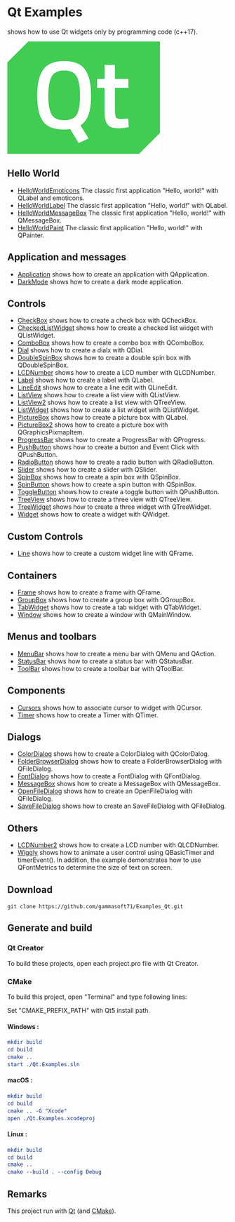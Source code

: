 
# Qt Examples

shows how to use Qt widgets only by programming code (c++17).

[![qt](docs/Pictures/qt_header.png)](https://gammasoft71.wixsite.com/gammasoft/qt)

## Hello World

* [HelloWorldEmoticons](Qt.Widgets/HelloWorlds/HelloWorldEmoticons) The classic first application "Hello, world!" with QLabel and emoticons.
* [HelloWorldLabel](Qt.Widgets/HelloWorlds/HelloWorldLabel) The classic first application "Hello, world!" with QLabel.
* [HelloWorldMessageBox](Qt.Widgets/HelloWorlds/HelloWorldMessageBox) The classic first application "Hello, world!" with QMessageBox.
* [HelloWorldPaint](Qt.Widgets/HelloWorlds/HelloWorldPaint) The classic first application "Hello, world!" with QPainter.

## Application and messages

* [Application](Qt.Widgets/Applications/Application) shows how to create an application with QApplication.
* [DarkMode](Qt.Widgets/Applications/DarkMode) shows how to create a dark mode application.

## Controls

* [CheckBox](Qt.Widgets/Controls/CheckBox) shows how to create a check box with QCheckBox.
* [CheckedListWidget](Qt.Widgets/Controls/CheckedListWidget) shows how to create a checked list widget with QListWidget.
* [ComboBox](Qt.Widgets/Controls/ComboBox) shows how to create a combo box with QComboBox.
* [Dial](Qt.Widgets/Controls/Dial) shows how to create a dialx with QDial.
* [DoubleSpinBox](Qt.Widgets/Controls/DoubleSpinBox) shows how to create a double spin box with QDoubleSpinBox.
* [LCDNumber](Qt.Widgets/Controls/LCDNumber) shows how to create a LCD number with QLCDNumber.
* [Label](Qt.Widgets/Controls/Label) shows how to create a label with QLabel.
* [LineEdit](Qt.Widgets/Controls/LineEdit) shows how to create a line edit with QLineEdit.
* [ListView](Qt.Widgets/Controls/ListWidget) shows how to create a list view with QListView.
* [ListView2](Qt.Widgets/Controls/ListView2) shows how to create a list view with QTreeView.
* [ListWidget](Qt.Widgets/Controls/ListWidget) shows how to create a list widget with QListWidget.
* [PictureBox](Qt.Widgets/Controls/PictureBox) shows how to create a picture box with QLabel.
* [PictureBox2](Qt.Widgets/Controls/PictureBox2) shows how to create a picture box with QGraphicsPixmapItem.
* [ProgressBar](Qt.Widgets/Controls/ProgressBar) shows how to create a ProgressBar with QProgress.
* [PushButton](Qt.Widgets/Controls/PushButton) shows how to create a button and Event Click with QPushButton.
* [RadioButton](Qt.Widgets/Controls/RadioButton) shows how to create a radio button with QRadioButton.
* [Slider](Qt.Widgets/Controls/Slider) shows how to create a slider with QSlider.
* [SpinBox](Qt.Widgets/Controls/SpinBox) shows how to create a spin box with QSpinBox.
* [SpinButton](Qt.Widgets/Controls/SpinButton) shows how to create a spin button with QSpinBox.
* [ToggleButton](Qt.Widgets/Controls/ToggleButton) shows how to create a toggle button with QPushButton.
* [TreeView](Qt.Widgets/Controls/TreeView) shows how to create a three view with QTreeView.
* [TreeWidget](Qt.Widgets/Controls/TreeWidget) shows how to create a three widget with QTreeWidget.
* [Widget](Qt.Widgets/Controls/ToggleButton) shows how to create a widget with QWidget.

## Custom Controls

* [Line](Qt.Widgets/CustomControls/Line) shows how to create a custom widget line with QFrame.

## Containers

* [Frame](Qt.Widgets/Containers/Frame) shows how to create a frame with QFrame.
* [GroupBox](Qt.Widgets/Containers/GroupBox) shows how to create a group box with QGroupBox.
* [TabWidget](Qt.Widgets/Containers/TabWidget) shows how to create a tab widget with QTabWidget.
* [Window](Qt.Widgets/Containers/Window) shows how to create a window with QMainWindow.

## Menus and toolbars

* [MenuBar](Qt.Widgets/MenusAndToolbars/MenuBar) shows how to create a menu bar with QMenu and QAction.
* [StatusBar](Qt.Widgets/MenusAndToolbars/StatusBar) shows how to create a status bar with QStatusBar.
* [ToolBar](Qt.Widgets/MenusAndToolbars/ToolBar) shows how to create a toolbar bar with QToolBar.

## Components

* [Cursors](Qt.Widgets/Components/Cursors) shows how to associate cursor to widget with QCursor.
* [Timer](Qt.Widgets/Components/Timer) shows how to create a Timer with QTimer.

## Dialogs

* [ColorDialog](Qt.Widgets/Dialogs/ColorDialog) shows how to create a ColorDialog with QColorDalog.
* [FolderBrowserDialog](Qt.Widgets/Dialogs/FolderBrowserDialog) shows how to create a FolderBrowserDialog with QFileDialog.
* [FontDialog](Qt.Widgets/Dialogs/FontDialog) shows how to create a FontDialog with QFontDialog.
* [MessageBox](Qt.Widgets/Dialogs/MessageBox) shows how to create a MessageBox with QMessageBox.
* [OpenFileDialog](Qt.Widgets/Dialogs/OpenFileDialog) shows how to create an OpenFileDialog with QFileDialog.
* [SaveFileDialog](Qt.Widgets/Dialogs/SaveFileDialog) shows how to create an SaveFileDialog with QFileDialog.

## Others

* [LCDNumber2](Qt.Widgets/Others/LCDNumber2) shows how to create a LCD number with QLCDNumber.
* [Wiggly](Qt.Widgets/Others/Wiggly) shows how to animate a user control using QBasicTimer and timerEvent(). In addition, the example demonstrates how to use QFontMetrics to determine the size of text on screen.

## Download

``` shell
git clone https://github.com/gammasoft71/Examples_Qt.git

```

## Generate and build

### Qt Creator

To build these projects, open each project.pro file with Qt Creator.

### CMake

To build this project, open "Terminal" and type following lines:

Set "CMAKE_PREFIX_PATH" with Qt5 install path.

#### Windows :

``` cmake
mkdir build
cd build
cmake ..
start ./Qt.Examples.sln
```

#### macOS :

``` cmake
mkdir build
cd build
cmake .. -G "Xcode"
open ./Qt.Examples.xcodeproj
```

#### Linux :

``` cmake
mkdir build
cd build
cmake .. 
cmake --build . --config Debug
```


## Remarks

This project run with [Qt](https://www.qt.io) (and [CMake](https://cmake.org)).
